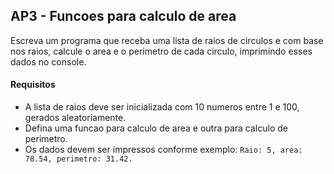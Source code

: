 ## AP3 - Funcoes para calculo de area

Escreva um programa que receba uma lista de raios de circulos e com base nos raios, calcule o area e o perimetro de cada
circulo, imprimindo esses dados no console.

#### Requisitos

- A lista de raios deve ser inicializada com 10 numeros entre 1 e 100, gerados aleatoriamente.
- Defina uma funcao para calculo de area e outra para calculo de perimetro.
- Os dados devem ser impressos conforme exemplo: `Raio: 5, area: 78.54, perimetro: 31.42.`
